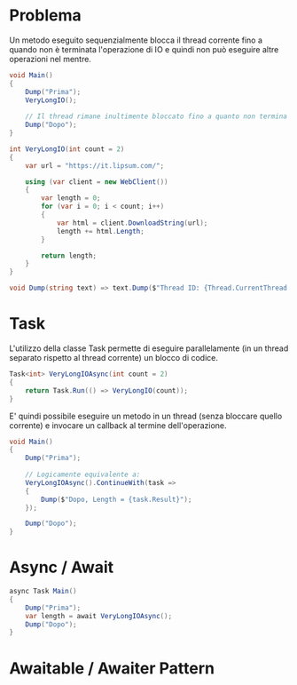# Problema
Un metodo eseguito sequenzialmente blocca il thread corrente fino a quando non è terminata l'operazione di IO e quindi non può eseguire altre operazioni nel mentre.

```csharp
void Main()
{
	Dump("Prima");
	VeryLongIO();
	
	// Il thread rimane inultimente bloccato fino a quanto non termina l'operazione di IO (VeryLongIO).
	Dump("Dopo");
}

int VeryLongIO(int count = 2)
{
	var url = "https://it.lipsum.com/";

	using (var client = new WebClient())
	{
		var length = 0;
		for (var i = 0; i < count; i++)
		{
			var html = client.DownloadString(url);
			length += html.Length;
		}

		return length;
	}
}

void Dump(string text) => text.Dump($"Thread ID: {Thread.CurrentThread.ManagedThreadId}");
```

# Task
L'utilizzo della classe Task permette di eseguire parallelamente (in un thread separato rispetto al thread corrente) un blocco di codice.

```csharp
Task<int> VeryLongIOAsync(int count = 2)
{
	return Task.Run(() => VeryLongIO(count));
}
```

E' quindi possibile eseguire un metodo in un thread (senza bloccare quello corrente) e invocare un callback al termine dell'operazione.

```csharp
void Main()
{
	Dump("Prima");
  
	// Logicamente equivalente a:
	VeryLongIOAsync().ContinueWith(task =>
	{
		Dump($"Dopo, Length = {task.Result}");
	});

	Dump("Dopo");
}
```

# Async / Await

```csharp
async Task Main()
{
	Dump("Prima");
	var length = await VeryLongIOAsync();
	Dump("Dopo");
}
```

# Awaitable / Awaiter Pattern


